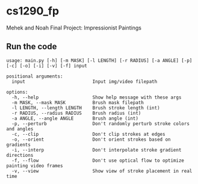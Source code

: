 # cs1290_fp

Mehek and Noah Final Project: Impressionist Paintings

## Run the code

`usage: main.py [-h] [-m MASK] [-l LENGTH] [-r RADIUS] [-a ANGLE] [-p] [-c] [-o] [-i] [-v] [-f] input`

```
positional arguments:
  input                         Input img/video filepath

options:
  -h, --help                    Show help message with these args
  -m MASK, --mask MASK          Brush mask filepath
  -l LENGTH, --length LENGTH    Brush stroke length (int)
  -r RADIUS, --radius RADIUS    Brush radius (int)
  -a ANGLE, --angle ANGLE       Brush angle (int)
  -p, --perturb                 Don't randomly perturb stroke colors and angles
  -c, --clip                    Don't clip strokes at edges
  -o, --orient                  Don't orient strokes based on gradients
  -i, --interp                  Don't interpolate stroke gradient directions
  -f, --flow                    Don't use optical flow to optimize painting video frames
  -v, --view                    Show view of stroke placement in real time
```

